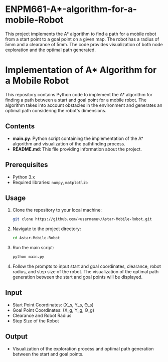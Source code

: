 # ENPM661-A*-algorithm-for-a-mobile-Robot
This project implements the A* algorithm to find a path for a mobile robot from a start point to a goal point on a given map. The robot has a radius of 5mm and a clearance of 5mm. The code provides visualization of both node exploration and the optimal path generated.

# Implementation of A* Algorithm for a Mobile Robot

This repository contains Python code to implement the A* algorithm for finding a path between a start and goal point for a mobile robot. The algorithm takes into account obstacles in the environment and generates an optimal path considering the robot's dimensions.

## Contents

- **main.py**: Python script containing the implementation of the A* algorithm and visualization of the pathfinding process.
- **README.md**: This file providing information about the project.

## Prerequisites

- Python 3.x
- Required libraries: `numpy`, `matplotlib`

## Usage

1. Clone the repository to your local machine:

    ```bash
    git clone https://github.com/<username>/Astar-Mobile-Robot.git
    ```

2. Navigate to the project directory:

    ```bash
    cd Astar-Mobile-Robot
    ```

3. Run the main script:

    ```bash
    python main.py
    ```

4. Follow the prompts to input start and goal coordinates, clearance, robot radius, and step size of the robot. The visualization of the optimal path generation between the start and goal points will be displayed.

## Input

- Start Point Coordinates: (X_s, Y_s, Θ_s)
- Goal Point Coordinates: (X_g, Y_g, Θ_g)
- Clearance and Robot Radius
- Step Size of the Robot

## Output

- Visualization of the exploration process and optimal path generation between the start and goal points.
 
